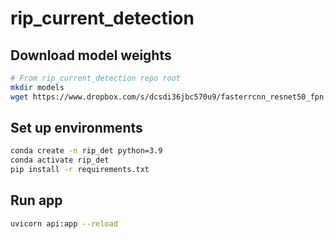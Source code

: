 # rip_current_detection

## Download model weights

```sh
# From rip_current_detection repo root
mkdir models
wget https://www.dropbox.com/s/dcsdi36jbc570u9/fasterrcnn_resnet50_fpn.pt -O models/fasterrcnn_resnet50_fpn.pt
```

## Set up environments

```sh
conda create -n rip_det python=3.9
conda activate rip_det
pip install -r requirements.txt
```

## Run app

```sh
uvicorn api:app --reload
```